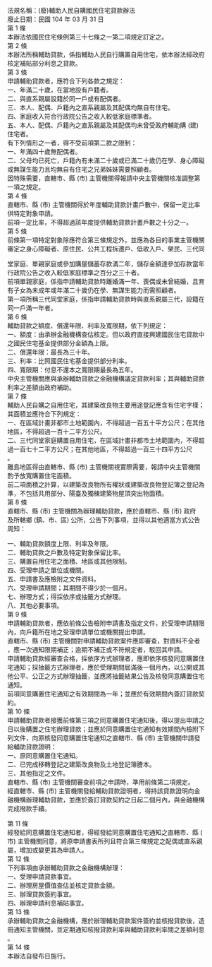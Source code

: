 法規名稱：(廢)輔助人民自購國民住宅貸款辦法  
廢止日期：民國 104 年 03 月 31 日  
第 1 條  
本辦法依國民住宅條例第三十七條之一第二項規定訂定之。  
第 2 條  
本辦法所稱輔助貸款，係指輔助人民自行購置自用住宅，依本辦法經政府  
核定補貼部分利息之貸款。  
第 3 條  
申請輔助貸款者，應符合下列各款之規定：  
一、年滿二十歲，在當地設有戶籍者。  
二、與直系親屬設籍於同一戶或有配偶者。  
三、本人、配偶、戶籍內之直系親屬及其配偶均無自有住宅。  
四、家庭收入符合行政院公告之收入較低家庭標準者。  
五、本人、配偶、戶籍內之直系親屬及其配偶均未曾受政府輔助購 (建)  
住宅者。  
有下列情形之一者，得不受前項第二款之限制：  
一、年滿四十歲無配偶者。  
二、父母均已死亡，戶籍內有未滿二十歲或已滿二十歲仍在學、身心障礙  
或無謀生能力且均無自有住宅之兄弟姊妹需要照顧者。  
因特殊需要，直轄市、縣 (市) 主管機關得報請中央主管機關核准調整第  
一項之規定。  
第 4 條  
直轄市、縣 (市) 主管機關得於年度輔助貸款計畫戶數中，保留一定比率  
供特定對象申請。  
前項一定比率，不得超過該年度提供輔助貸款計畫戶數之十分之一。  
第 5 條  
前條第一項特定對象除應符合第三條規定外，並應為各目的事業主管機關  
審定之身心障礙者、原住民、公共工程拆遷戶、低收入戶、榮民、三代同  


堂家庭、單親家庭或參加購屋儲蓄存款滿二年，儲存金額達參加存款當年  
行政院公告之收入較低家庭標準之百分之三十者。  
前項單親家庭，係指申請輔助貸款時離婚滿一年、喪偶或未曾結婚，且育  
有子女為未成年或年滿二十歲仍在學、無謀生能力而需照顧者。  
第一項所稱三代同堂家庭，係指申請輔助貸款時與直系親屬三代，設籍在  
同一戶滿一年者。  
第 6 條  
輔助貸款之額度、償還年限、利率及寬限期，依下列規定：  
一、額度：由承辦金融機構查估核定。但以政府直接興建國民住宅貸款中  
之國民住宅基金提供部分金額為上限。  
二、償還年限：最長為三十年。  
三、利率：比照國民住宅基金提供部分利率。  
四、寬限期：付息不還本之寬限期最長為五年。  
中央主管機關應與承辦輔助貸款之金融機構議定貸款利率；其與輔助貸款  
利率之差額由政府補助。  
第 7 條  
輔助人民自購之自用住宅，其建築改良物主要用途登記應含有住宅字樣；  
其面積並應符合下列規定：  
一、在區域計畫非都市土地範圍內，不得超過一百五十平方公尺；在其他  
地區，不得超過一百十二平方公尺。  
二、三代同堂家庭購置自用住宅，在區域計畫非都市土地範圍內，不得超  
過一百七十二平方公尺；在其他地區，不得超過一百三十四平方公尺  
。  
離島地區得由直轄市、縣 (市) 主管機關視實際需要，報請中央主管機關  
酌予放寬購置住宅面積。  
前二項面積之計算，以建築改良物所有權狀或建築改良物登記簿之登記為  
準，不包括共用部分、陽臺及獨棟建築物屋頂突出物面積。  
第 8 條  
直轄市、縣 (市) 主管機關為辦理輔助貸款，應於直轄市、縣 (市) 政府  
及所轄鄉 (鎮、市、區) 公所，公告下列事項，並得以其他適當方式公告  
周知：  


一、輔助貸款額度上限、利率及年限。  
二、輔助貸款之戶數及特定對象保留比率。  
三、購置自用住宅之面積、地區或其他限制。  
四、受理申請之單位或機關。  
五、申請書及應檢附之文件資料。  
六、受理申請期間；其期間不得少於一個月。  
七、辦理方式；得採依序或抽籤方式辦理。  
八、其他必要事項。  
第 9 條  
申請輔助貸款者，應依前條公告檢附申請書及指定文件，於受理申請期限  
內，向戶籍所在地之受理申請單位或機關提出申請。  
直轄市、縣 (市) 主管機關對申請輔助貸款案件應即審查，對資料不全者  
，應一次通知限期補正；逾期不補正或不符規定者，駁回其申請。  
申請輔助貸款經審查合格，採依序方式辦理者，應即依序核發同意購置住  
宅通知；採抽籤方式辦理者，應於受理期間屆滿後一個月內，以公開或其  
他公平、公正之方式辦理抽籤，並應將抽籤結果公告及核發同意購置住宅  
通知。  
前項同意購置住宅通知之有效期間為一年；並應於有效期間內簽訂貸款契  
約。  
第 10 條  
申請輔助貸款者接獲前條第三項之同意購置住宅通知後，得以提出申請之  
日以後購置之住宅辦理貸款；並應於同意購置住宅通知有效期間內檢附下  
列文件，向原核發同意購置住宅通知之直轄市、縣 (市) 主管機關申請發  
給輔助貸款證明：  
一、原同意購置住宅通知。  
二、已完成移轉登記之建築改良物及土地登記簿謄本。  
三、其他指定之文件。  
直轄市、縣 (市) 主管機關審查前項之申請時，準用前條第二項規定。  
經直轄市、縣 (市) 主管機關發給輔助貸款證明者，得持該貸款證明向金  
融機構辦理輔助貸款，並應於簽訂貸款契約之日起二個月內，與金融機構  
完成撥款手續。  


第 11 條  
經發給同意購置住宅通知者，得經發給同意購置住宅通知之直轄市、縣 (  
市) 主管機關同意，將原申請書表所列且符合第三條規定之配偶或直系親  
屬，增加或變更其為申請人。  
第 12 條  
下列事項由承辦輔助貸款之金融機構辦理：  
一、受理申請貸款事宜。  
二、辦理房屋價值查估並核定貸款金額。  
三、辦理貸款簽約事宜。  
四、辦理申請利息補貼事宜。  
第 13 條  
承辦輔助貸款之金融機構，應於辦理輔助貸款案件簽約並核撥貸款後，造  
冊通知主管機關，並定期通知核撥貸款利率與輔助貸款利率間之差額利息  
。  
第 14 條  
本辦法自發布日施行。  


